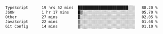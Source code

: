 <!--START_SECTION:waka-->

```txt
TypeScript      19 hrs 52 mins  ██████████████████████░░░   88.20 %
JSON            1 hr 17 mins    █▒░░░░░░░░░░░░░░░░░░░░░░░   05.70 %
Other           27 mins         ▓░░░░░░░░░░░░░░░░░░░░░░░░   02.05 %
JavaScript      22 mins         ▒░░░░░░░░░░░░░░░░░░░░░░░░   01.68 %
Git Config      14 mins         ▒░░░░░░░░░░░░░░░░░░░░░░░░   01.10 %
```

<!--END_SECTION:waka-->
